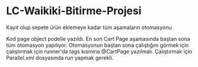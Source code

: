 # LC-Waikiki-Bitirme-Projesi
Kayıt olup sepete ürün eklemeye kadar tüm aşamaların otomasyonu

Kod page object podelle yazıldı. En son Cart Page aşamasında baştan sona tüm otomasyon yapılıyor.
Otomasyonun baştan sona çalıştığını görmek için çalıştırmak için runner'da tags kısmına @CartPage yazılmalı.
Çalıştırmak için Parallel.xml dosyasında run yapmak gerekli.

